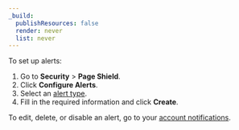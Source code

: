 ```yaml
---
_build:
  publishResources: false
  render: never
  list: never
---
```


To set up alerts:

1.  Go to **Security** > **Page Shield**.
2.  Click **Configure Alerts**.
3.  Select an [alert type](/page-shield/reference/alerts/).
4.  Fill in the required information and click **Create**.

To edit, delete, or disable an alert, go to your [account notifications](https://dash.cloudflare.com/?to=/:account/notifications).
